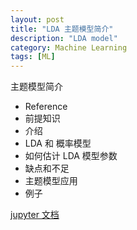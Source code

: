 ```yaml
---
layout: post
title: "LDA 主题模型简介"
description: "LDA model"
category: Machine Learning
tags: [ML]
---
```


主题模型简介
- Reference
- 前提知识
- 介绍
- LDA 和 概率模型
- 如何估计 LDA 模型参数
- 缺点和不足
- 主题模型应用
- 例子


[jupyter 文档](http://nbviewer.jupyter.org/github/Ringares/Ringares.github.io/blob/master/JupyterNotes/%5BTool%5D%20Hash%20Trick.ipynb)


